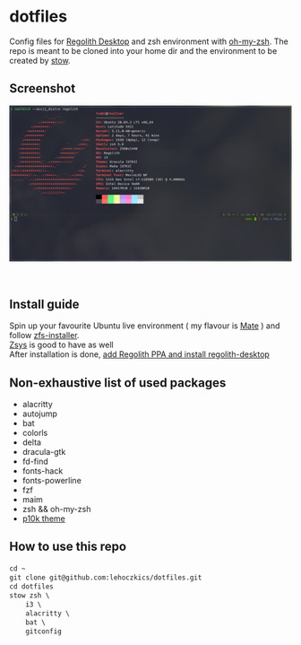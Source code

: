 # dotfiles
Config files for [Regolith Desktop](https://regolith-linux.org/) and zsh environment with [oh-my-zsh](https://ohmyz.sh/).
The repo is meant to be cloned into your home dir and the environment to be created by [stow](https://www.gnu.org/software/stow/).

## Screenshot
![neofetch output](img/neofetch_regolith_20211123.png)

<br>

## Install guide
Spin up your favourite Ubuntu live environment ( my flavour is [Mate](https://ubuntu-mate.org/download/amd64/focal/) ) and follow [zfs-installer](https://github.com/64kramsystem/zfs-installer).<br>
[Zsys](https://packages.ubuntu.com/focal/zsys) is good to have as well<br>
After installation is done, [add Regolith PPA and install regolith-desktop](https://regolith-linux.org/docs/getting-started/install/#ppa-install)

## Non-exhaustive list of used packages
- alacritty
- autojump
- bat
- colorls
- delta
- dracula-gtk
- fd-find
- fonts-hack
- fonts-powerline
- fzf
- maim
- zsh && oh-my-zsh
- [p10k theme](https://github.com/romkatv/powerlevel10k#oh-my-zsh)

## How to use this repo
```
cd ~
git clone git@github.com:lehoczkics/dotfiles.git
cd dotfiles
stow zsh \
	i3 \
	alacritty \
	bat \
	gitconfig
```

